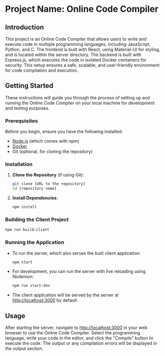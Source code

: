 # Project Name: Online Code Compiler

## Introduction

This project is an Online Code Compiler that allows users to write and execute code in multiple programming languages, including JavaScript, Python, and C. The frontend is built with React, using Material-UI for styling, and is located within the server directory. The backend is built with Express.js, which executes the code in isolated Docker containers for security. This setup ensures a safe, scalable, and user-friendly environment for code compilation and execution.

## Getting Started

These instructions will guide you through the process of setting up and running the Online Code Compiler on your local machine for development and testing purposes.

### Prerequisites

Before you begin, ensure you have the following installed:

- [Node.js](https://nodejs.org/) (which comes with npm)
- [Docker](https://www.docker.com/get-started)
- Git (optional, for cloning the repository)

### Installation

1. **Clone the Repository** (if using Git):

   ```bash
   git clone [URL to the repository]
   cd [repository name]
   ```

2. **Install Dependencies**:
   ```bash
   npm install
   ```

### Building the Client Project

```bash
npm run build:client
```

### Running the Application

- To run the server, which also serves the built client application:

  ```bash
  npm start
  ```

- For development, you can run the server with live reloading using Nodemon:

  ```bash
  npm run start:dev
  ```

- The client application will be served by the server at [http://localhost:3000](http://localhost:3000) by default.

## Usage

After starting the server, navigate to [http://localhost:3000](http://localhost:3000) in your web browser to use the Online Code Compiler. Select the programming language, write your code in the editor, and click the "Compile" button to execute the code. The output or any compilation errors will be displayed in the output section.
